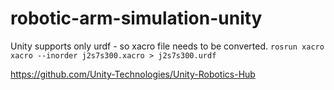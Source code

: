 # robotic-arm-simulation-unity

Unity supports only urdf - so xacro file needs to be converted.
`rosrun xacro xacro --inorder j2s7s300.xacro > j2s7s300.urdf`

https://github.com/Unity-Technologies/Unity-Robotics-Hub

